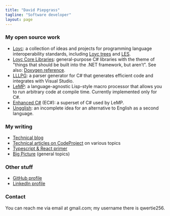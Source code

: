```yaml
---
title: "David Piepgrass"
tagline: "Software developer"
layout: page
---
```


### My open source work ###

- [Loyc](http://loyc.net): a collection of ideas and projects for programming language interoperability standards, including [Loyc trees](http://loyc.net/loyc-trees) and [LES](http://loyc.net/les).
- [Loyc Core Libraries](http://core.loyc.net): general-purpose C# libraries with the theme of "things that should be built into the .NET framework, but aren’t". See also: [Doxygen reference](http://ecsharp.net/doc/code/).
- [LLLPG](http://ecsharp.net/lllpg/): a parser generator for C# that generates efficient code and integrates with Visual Studio.
- [LeMP](http://ecsharp.net/lemp/): a language-agnostic Lisp-style macro processor that allows you to run arbitrary code at compile time. Currently implemented only for C#.
- [Enhanced C#](http://ecsharp.net) (EC#): a superset of C# used by LeMP.
- [Ungglish](http://ungglish.loyc.net): an incomplete idea for an alternative to English as a second language.

### My writing ###

- [Technical blog](http://loyc.net/blog)
- [Technical articles on CodeProject](https://www.codeproject.com/script/Articles/MemberArticles.aspx?amid=3453924) on various topics
- [Typescript & React primer](http://typescript-react-primer.loyc.net)
- [Big Picture](https://medium.com/big-picture) (general topics)

### Other stuff ###

- [GitHub profile](https://github.com/qwertie/)
- [LinkedIn profile](https://www.linkedin.com/in/qwertie/)

### Contact ###

You can reach me via email at gmail.com; my username there is qwertie256.
